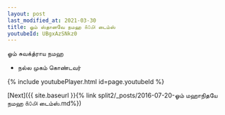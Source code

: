```yaml
---
layout: post
last_modified_at: 2021-03-30
title: ஓம் ஸ்தானவே நமஹ ௧௦௮ டைம்ஸ்
youtubeId: UBgxAzSNkz0
---
```

 
 
 ஓம் சுவக்த்ராய நமஹ  
 
 -  நல்ல முகம் கொண்டவர் 
 
  
 
  
 
 
 
 
 
 


{% include youtubePlayer.html id=page.youtubeId %}
 
[Next]({{ site.baseurl }}{% link  split2/_posts/2016-07-20-ஓம் மஹாநிதயே நமஹ ௧௦௮ டைம்ஸ்.md%})
 
